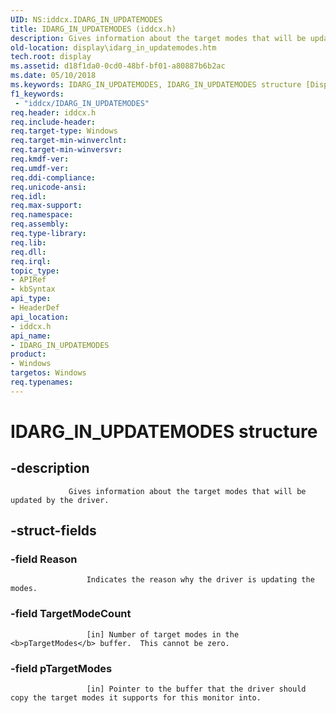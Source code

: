 ```yaml
---
UID: NS:iddcx.IDARG_IN_UPDATEMODES
title: IDARG_IN_UPDATEMODES (iddcx.h)
description: Gives information about the target modes that will be updated by the driver.
old-location: display\idarg_in_updatemodes.htm
tech.root: display
ms.assetid: d18f1da0-0cd0-48bf-bf01-a80887b6b2ac
ms.date: 05/10/2018
ms.keywords: IDARG_IN_UPDATEMODES, IDARG_IN_UPDATEMODES structure [Display Devices], display.idarg_in_updatemodes, iddcx/IDARG_IN_UPDATEMODES
f1_keywords:
 - "iddcx/IDARG_IN_UPDATEMODES"
req.header: iddcx.h
req.include-header: 
req.target-type: Windows
req.target-min-winverclnt: 
req.target-min-winversvr: 
req.kmdf-ver: 
req.umdf-ver: 
req.ddi-compliance: 
req.unicode-ansi: 
req.idl: 
req.max-support: 
req.namespace: 
req.assembly: 
req.type-library: 
req.lib: 
req.dll: 
req.irql: 
topic_type:
- APIRef
- kbSyntax
api_type:
- HeaderDef
api_location:
- iddcx.h
api_name:
- IDARG_IN_UPDATEMODES
product:
- Windows
targetos: Windows
req.typenames: 
---
```


# IDARG_IN_UPDATEMODES structure


## -description



                 Gives information about the target modes that will be updated by the driver.


## -struct-fields




### -field Reason


                     Indicates the reason why the driver is updating the modes.
                 


### -field TargetModeCount


                     [in] Number of target modes in the <b>pTargetModes</b> buffer.  This cannot be zero.


### -field pTargetModes


                     [in] Pointer to the buffer that the driver should copy the target modes it supports for this monitor into.
                 

